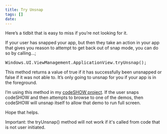 ```yaml
---
title: Try Unsnap
tags: []
date: 
---
```


Here&rsquo;s a tidbit that is easy to miss if you&rsquo;re not looking for it.

If your user has snapped your app, but then they take an action in your app that gives you reason to attempt to get back out of snap mode, you can do so by calling...;

<pre class="brush: js;">
Windows.UI.ViewManagement.ApplicationView.tryUnsnap();</pre>

This method returns  a value of true if it has successfully been unsnapped or false if it was not able to. It&rsquo;s only going to unsnap for you if your app is in the foreground.

I&rsquo;m using this method in my [codeSHOW project](http://codeshow.codeplex.com). If the user snaps codeSHOW and then attempts to browse to one of the demos, then codeSHOW will unsnap itself to allow that demo to run full screen.

Hope that helps.

<div class="cf-info-box">Important: the tryUnsnap() method will not work if it's called from code that is not user initiated.</div>